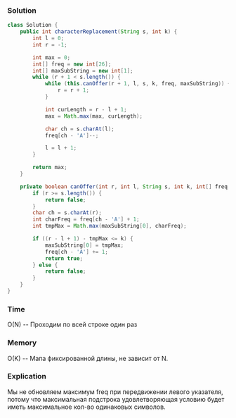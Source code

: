 ### Solution
```java
class Solution {
    public int characterReplacement(String s, int k) {
        int l = 0;
        int r = -1;

        int max = 0;
        int[] freq = new int[26];
        int[] maxSubString = new int[1];
        while (r + 1 < s.length()) {
            while (this.canOffer(r + 1, l, s, k, freq, maxSubString)) {
                r = r + 1;
            }

            int curLength = r - l + 1;
            max = Math.max(max, curLength);

            char ch = s.charAt(l);
            freq[ch - 'A']--;

            l = l + 1;
        }

        return max;
    }

    private boolean canOffer(int r, int l, String s, int k, int[] freq, int[] maxSubString) {
        if (r >= s.length()) {
            return false;
        }
        char ch = s.charAt(r);
        int charFreq = freq[ch - 'A'] + 1;
        int tmpMax = Math.max(maxSubString[0], charFreq);

        if ((r - l + 1) - tmpMax <= k) {
            maxSubString[0] = tmpMax;
            freq[ch - 'A'] += 1;
            return true;
        } else {
            return false;
        }
    }
}
```
### Time
O(N) -- Проходим по всей строке один раз 
### Memory
O(K) -- Мапа фиксированной длины, не зависит от N.
### Explication
Мы не обновляем максимум freq при передвижении левого указателя, потому что
максимальная подстрока удовлетворяющая условию будет иметь
максимальное кол-во одинаковых символов.
